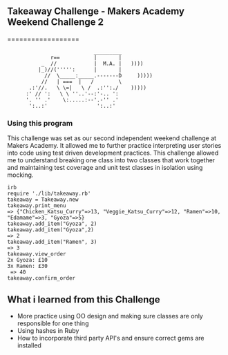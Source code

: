 ## Takeaway Challenge - Makers Academy Weekend Challenge 2
==================
```
                            _________
              r==           |       |
           _  //            |  M.A. |   ))))
          |_)//(''''':      |       |
            //  \_____:_____.-------D     )))))
           //   | ===  |   /        \
       .:'//.   \ \=|   \ /  .:'':./    )))))
      :' // ':   \ \ ''..'--:'-.. ':
      '. '' .'    \:.....:--'.-'' .'
       ':..:'                ':..:'

 ```

### Using this program

This challenge was set as our second independent weekend challenge at Makers Academy.
It allowed me to further practice interpreting user stories into code using test driven development practices.
This challenge allowed me to understand breaking one class into two classes that work
together and maintaining test coverage and unit test classes in isolation using mocking.


```
irb
require './lib/takeaway.rb'
takeaway = Takeaway.new
takeaway.print_menu
=> {"Chicken_Katsu_Curry"=>13, "Veggie_Katsu_Curry"=>12, "Ramen"=>10, "Edamame"=>3, "Gyoza"=>5}
takeaway.add_item("Gyoza", 2)
takeaway.add_item("Gyoza",2)
=> 2
takeaway.add_item("Ramen", 3)
=> 3
takeaway.view_order
2x Gyoza: £10
3x Ramen: £30
 => 40
takeaway.confirm_order

```

## What i learned from this Challenge
* More practice using OO design and making sure classes are only responsible for one thing
* Using hashes in Ruby
* How to incorporate third party API's and ensure correct gems are installed
